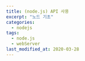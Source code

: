 ```yaml
---
title: (node.js) API 사용
excerpt: "노드 기초"
categories:
  - nodejs
tags:
  - node.js
  - webServer
last_modified_at: 2020-03-28
---
```

## 
